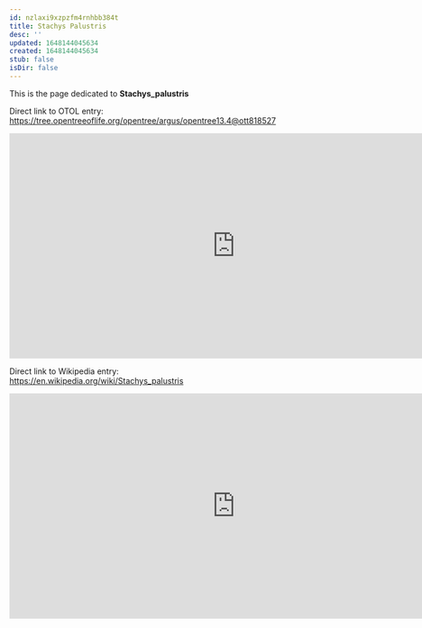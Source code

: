 ```yaml
---
id: nzlaxi9xzpzfm4rnhbb384t
title: Stachys Palustris
desc: ''
updated: 1648144045634
created: 1648144045634
stub: false
isDir: false
---
```

This is the page dedicated to **Stachys_palustris**


Direct link to OTOL entry: https://tree.opentreeoflife.org/opentree/argus/opentree13.4@ott818527



<html>
    <body>
    <iframe src="https://tree.opentreeoflife.org/opentree/argus/opentree13.4@ott818527"
    width="800" height="400" frameborder="0" allowfullscreen> </iframe>
    </body>
</html>
    


Direct link to Wikipedia entry: https://en.wikipedia.org/wiki/Stachys_palustris



<html>
    <body>
    <iframe src="https://en.wikipedia.org/wiki/Stachys_palustris"
    width="800" height="400" frameborder="0" allowfullscreen> </iframe>
    </body>
</html>
    
